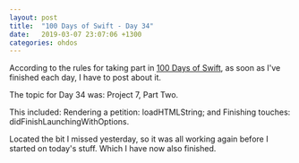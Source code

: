 ```yaml
---
layout: post
title:  "100 Days of Swift - Day 34"
date:   2019-03-07 23:07:06 +1300
categories: ohdos
---
```

According to the rules for taking part in [100 Days of Swift](https://www.hackingwithswift.com/100), as soon as I've finished each day, I have to post about it.

The topic for Day 34 was: Project 7, Part Two.

This included: Rendering a petition: loadHTMLString; and Finishing touches: didFinishLaunchingWithOptions.

Located the bit I missed yesterday, so it was all working again before I started on today's stuff. Which I have now also finished.
